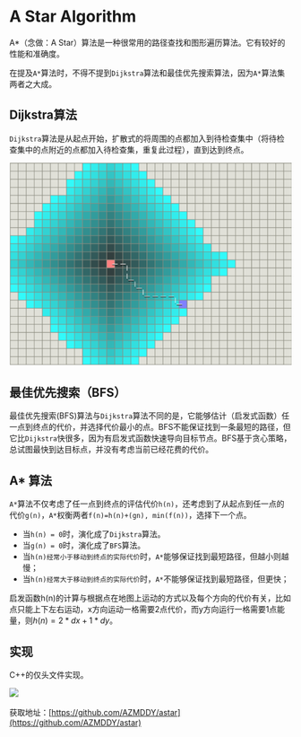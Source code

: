 # A Star Algorithm

A*（念做：A Star）算法是一种很常用的路径查找和图形遍历算法。它有较好的性能和准确度。

在提及`A*`算法时，不得不提到`Dijkstra`算法和最佳优先搜索算法，因为`A*`算法集两者之大成。

## Dijkstra算法

`Dijkstra`算法是从起点开始，扩散式的将周围的点都加入到待检查集中（将待检查集中的点附近的点都加入待检查集，重复此过程），直到达到终点。

![](https://raw.githubusercontent.com/AZMDDY/imgs/master/20201021081545.png)

## 最佳优先搜索（BFS）

最佳优先搜索(BFS)算法与`Dijkstra`算法不同的是，它能够估计（启发式函数）任一点到终点的代价，并选择代价最小的点。BFS不能保证找到一条最短的路径，但它比`Dijkstra`快很多，因为有启发式函数快速导向目标节点。BFS基于贪心策略，总试图最快到达目标点，并没有考虑当前已经花费的代价。

## A* 算法

`A*`算法不仅考虑了任一点到终点的评估代价`h(n)`，还考虑到了从起点到任一点的代价`g(n)`，`A*`权衡两者`f(n)=h(n)+(gn), min(f(n))`，选择下一个点。

+ 当`h(n) = 0`时，演化成了`Dijkstra`算法。
+ 当`g(n) = 0`时，演化成了`BFS`算法。
+ 当`h(n)经常小于移动到终点的实际代价`时，`A*`能够保证找到最短路径，但越小则越慢；
+ 当`h(n)经常大于移动到终点的实际代价`时，`A*`不能够保证找到最短路径，但更快；

启发函数h(n)的计算与根据点在地图上运动的方式以及每个方向的代价有关，比如点只能上下左右运动，x方向运动一格需要2点代价，而y方向运行一格需要1点能量，则$h(n) = 2 * dx + 1 * dy$。

## 实现

C++的仅头文件实现。

![](https://raw.githubusercontent.com/AZMDDY/imgs/master/tutieshi_640x288_16s.gif)

获取地址：[https://github.com/AZMDDY/astar](https://github.com/AZMDDY/astar)
